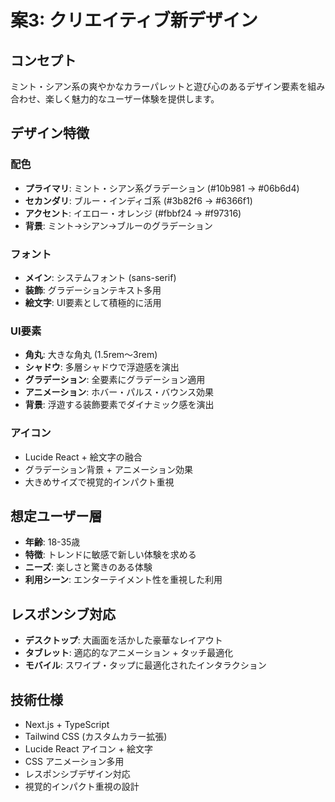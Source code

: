 # 案3: クリエイティブ新デザイン

## コンセプト
ミント・シアン系の爽やかなカラーパレットと遊び心のあるデザイン要素を組み合わせ、楽しく魅力的なユーザー体験を提供します。

## デザイン特徴

### 配色
- **プライマリ**: ミント・シアン系グラデーション (#10b981 → #06b6d4)
- **セカンダリ**: ブルー・インディゴ系 (#3b82f6 → #6366f1)
- **アクセント**: イエロー・オレンジ (#fbbf24 → #f97316)
- **背景**: ミント→シアン→ブルーのグラデーション

### フォント
- **メイン**: システムフォント (sans-serif)
- **装飾**: グラデーションテキスト多用
- **絵文字**: UI要素として積極的に活用

### UI要素
- **角丸**: 大きな角丸 (1.5rem〜3rem)
- **シャドウ**: 多層シャドウで浮遊感を演出
- **グラデーション**: 全要素にグラデーション適用
- **アニメーション**: ホバー・パルス・バウンス効果
- **背景**: 浮遊する装飾要素でダイナミック感を演出

### アイコン
- Lucide React + 絵文字の融合
- グラデーション背景 + アニメーション効果
- 大きめサイズで視覚的インパクト重視

## 想定ユーザー層
- **年齢**: 18-35歳
- **特徴**: トレンドに敏感で新しい体験を求める
- **ニーズ**: 楽しさと驚きのある体験
- **利用シーン**: エンターテイメント性を重視した利用

## レスポンシブ対応
- **デスクトップ**: 大画面を活かした豪華なレイアウト
- **タブレット**: 適応的なアニメーション + タッチ最適化
- **モバイル**: スワイプ・タップに最適化されたインタラクション

## 技術仕様
- Next.js + TypeScript
- Tailwind CSS (カスタムカラー拡張)
- Lucide React アイコン + 絵文字
- CSS アニメーション多用
- レスポンシブデザイン対応
- 視覚的インパクト重視の設計
